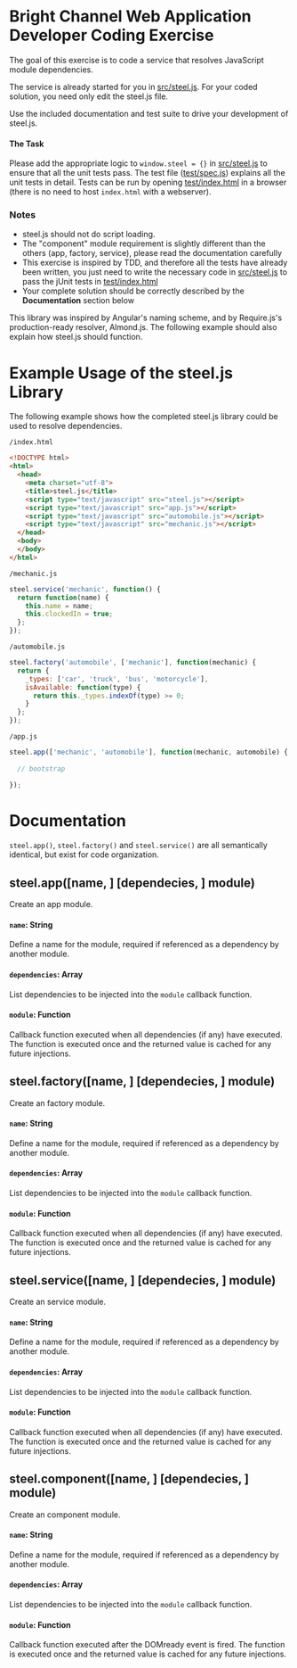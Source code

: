 # Bright Channel Web Application Developer Coding Exercise
The goal of this exercise is to code a service that resolves JavaScript module dependencies.

The service is already started for you in [src/steel.js](src/steel.js). For your coded solution, you need only edit the steel.js file. 

Use the included documentation and test suite to drive your development of steel.js. 

#### The Task
Please add the appropriate logic to `window.steel = {}` in [src/steel.js](src/steel.js) to ensure that all the unit tests pass. The test file ([test/spec.js](test/spec.js)) explains all the unit tests in detail. Tests can be run by opening [test/index.html](test/index.html) in a browser (there is no need to host `index.html` with a webserver).

### Notes

- steel.js should not do script loading.
- The "component" module requirement is slightly different than the others (app, factory, service), please read the documentation carefully
- This exercise is inspired by TDD, and therefore all the tests have already been written, you just need to write the necessary code in [src/steel.js](src/steel.js) to pass the jUnit tests in [test/index.html](test/index.html)
- Your complete solution should be correctly described by the **Documentation** section below

This library was inspired by Angular's naming scheme, and by Require.js's production-ready resolver, Almond.js. The following example should also explain how steel.js should function.

# Example Usage of the steel.js Library

The following example shows how the completed steel.js library could be used to resolve dependencies.

`/index.html`
```html
<!DOCTYPE html>
<html>
  <head>
    <meta charset="utf-8">
    <title>steel.js</title>
    <script type="text/javascript" src="steel.js"></script>
    <script type="text/javascript" src="app.js"></script>
    <script type="text/javascript" src="automobile.js"></script>
    <script type="text/javascript" src="mechanic.js"></script>
  </head>
  <body>
  </body>
</html>
```

`/mechanic.js`
```js
steel.service('mechanic', function() {
  return function(name) {
    this.name = name;
    this.clockedIn = true;
  };
});
```

`/automobile.js`
```js
steel.factory('automobile', ['mechanic'], function(mechanic) {
  return {
    _types: ['car', 'truck', 'bus', 'motorcycle'],
    isAvailable: function(type) {
      return this._types.indexOf(type) >= 0;
    }
  };
});
```

`/app.js`
```js
steel.app(['mechanic', 'automobile'], function(mechanic, automobile) {
  
  // bootstrap

});
```


# Documentation

`steel.app()`, `steel.factory()` and `steel.service()` are all semantically identical, but exist for code organization.

## steel.app([name, ] [dependecies, ] module)

Create an app module.

#### `name`: String
Define a name for the module, required if referenced as a dependency by another module.

#### `dependencies`: Array
List dependencies to be injected into the `module` callback function.

#### `module`: Function
Callback function executed when all dependencies (if any) have executed. The function is executed once and the returned value is cached for any future injections.

## steel.factory([name, ] [dependecies, ] module)

Create an factory module. 

#### `name`: String
Define a name for the module, required if referenced as a dependency by another module.

#### `dependencies`: Array
List dependencies to be injected into the `module` callback function.

#### `module`: Function
Callback function executed when all dependencies (if any) have executed. The function is executed once and the returned value is cached for any future injections.

## steel.service([name, ] [dependecies, ] module)

Create an service module. 

#### `name`: String
Define a name for the module, required if referenced as a dependency by another module.

#### `dependencies`: Array
List dependencies to be injected into the `module` callback function.

#### `module`: Function
Callback function executed when all dependencies (if any) have executed. The function is executed once and the returned value is cached for any future injections.

## steel.component([name, ] [dependecies, ] module)

Create an component module.

#### `name`: String
Define a name for the module, required if referenced as a dependency by another module.

#### `dependencies`: Array
List dependencies to be injected into the `module` callback function.

#### `module`: Function
Callback function executed after the DOMready event is fired. The function is executed once and the returned value is cached for any future injections.
